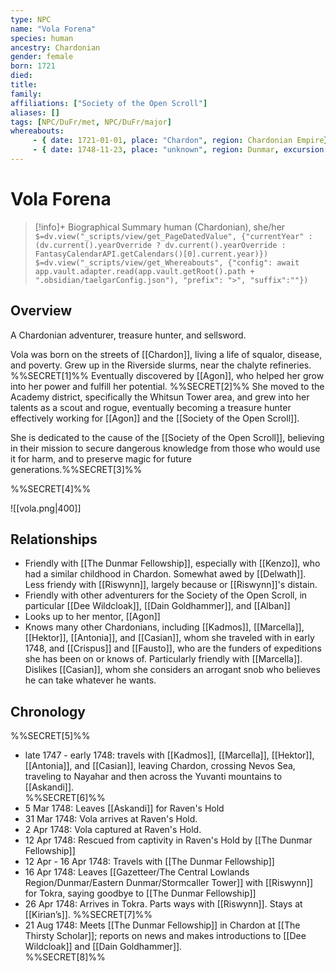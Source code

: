 ```yaml
---
type: NPC
name: "Vola Forena"
species: human
ancestry: Chardonian
gender: female
born: 1721
died: 
title:
family:
affiliations: ["Society of the Open Scroll"]
aliases: []
tags: [NPC/DuFr/met, NPC/DuFr/major]
whereabouts:
     - { date: 1721-01-01, place: "Chardon", region: Chardonian Empire}
     - { date: 1748-11-23, place: "unknown", region: Dunmar, excursion: true }
---
```

# Vola Forena
>[!info]+ Biographical Summary
>human (Chardonian), she/her
>`$=dv.view("_scripts/view/get_PageDatedValue", {"currentYear" : (dv.current().yearOverride ? dv.current().yearOverride : FantasyCalendarAPI.getCalendars()[0].current.year)})`
>`$=dv.view("_scripts/view/get_Whereabouts", {"config": await app.vault.adapter.read(app.vault.getRoot().path + ".obsidian/taelgarConfig.json"), "prefix": ">", "suffix":""})`

## Overview

A Chardonian adventurer, treasure hunter, and sellsword.

Vola was born on the streets of [[Chardon]], living a life of squalor, disease, and poverty. Grew up in the Riverside slurms, near the chalyte refineries. %%SECRET[1]%% Eventually discovered by [[Agon]], who helped her grow into her power and fulfill her potential. %%SECRET[2]%% She moved to the Academy district, specifically the Whitsun Tower area, and grew into her talents as a scout and rogue, eventually becoming a treasure hunter effectively working for [[Agon]] and the [[Society of the Open Scroll]]. 

She is dedicated to the cause of the [[Society of the Open Scroll]], believing in their mission to secure dangerous knowledge from those who would use it for harm, and to preserve magic for future generations.%%SECRET[3]%%

%%SECRET[4]%%

![[vola.png|400]]

## Relationships

- Friendly with [[The Dunmar Fellowship]], especially with [[Kenzo]], who had a similar childhood in Chardon. Somewhat awed by [[Delwath]]. Less friendy with [[Riswynn]], largely because or [[Riswynn]]'s distain. 
- Friendly with other adventurers for the Society of the Open Scroll, in particular [[Dee Wildcloak]], [[Dain Goldhammer]], and [[Alban]]
- Looks up to her mentor, [[Agon]]
- Knows many other Chardonians, including [[Kadmos]], [[Marcella]], [[Hektor]], [[Antonia]], and [[Casian]],  whom she traveled with in early 1748, and [[Crispus]] and [[Fausto]], who are the funders of expeditions she has been on or knows of. Particularly friendly with [[Marcella]]. Dislikes [[Casian]], whom she considers an arrogant snob who believes he can take whatever he wants. 

## Chronology
%%SECRET[5]%%
- late 1747 - early 1748: travels with [[Kadmos]], [[Marcella]], [[Hektor]], [[Antonia]], and [[Casian]], leaving Chardon, crossing Nevos Sea, traveling to Nayahar and then across the Yuvanti mountains to [[Askandi]].  
%%SECRET[6]%%
- 5 Mar 1748: Leaves [[Askandi]] for Raven's Hold
- 31 Mar 1748: Vola arrives at Raven's Hold. 
- 2 Apr 1748: Vola captured at Raven's Hold. 
- 12 Apr 1748: Rescued from captivity in Raven's Hold by [[The Dunmar Fellowship]]
- 12 Apr - 16 Apr 1748: Travels with [[The Dunmar Fellowship]]
- 16 Apr 1748: Leaves [[Gazetteer/The Central Lowlands Region/Dunmar/Eastern Dunmar/Stormcaller Tower]] with [[Riswynn]] for Tokra, saying goodbye to [[The Dunmar Fellowship]]
- 26 Apr 1748: Arrives in Tokra. Parts ways with [[Riswynn]]. Stays at [[Kirian’s]]. 
%%SECRET[7]%%
- 21 Aug 1748: Meets [[The Dunmar Fellowship]] in Chardon at [[The Thirsty Scholar]]; reports on news and makes introductions to [[Dee Wildcloak]] and [[Dain Goldhammer]].  
%%SECRET[8]%%